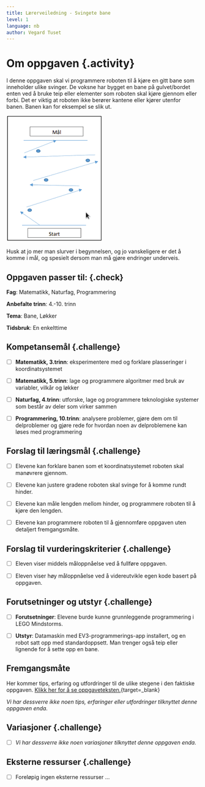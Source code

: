 ```yaml
---
title: Lærerveiledning - Svingete bane
level: 1
language: nb
author: Vegard Tuset
---
```


# Om oppgaven {.activity}

I denne oppgaven skal vi programmere roboten til å kjøre en gitt bane som
inneholder ulike svinger. De voksne har bygget en bane på gulvet/bordet enten
ved å bruke teip eller elementer som roboten skal kjøre gjennom eller forbi. Det
er viktig at roboten ikke berører kantene eller kjører utenfor banen. Banen kan
for eksempel se slik ut.

![Bilde av den svingete banen](lego_mindstorms_svingebane_1.png)

Husk at jo mer man slurver i begynnelsen, og jo vanskeligere er det å komme i
mål, og spesielt dersom man må gjøre endringer underveis.

## Oppgaven passer til: {.check}

 __Fag__: Matematikk, Naturfag, Programmering

__Anbefalte trinn__: 4.-10. trinn

__Tema__: Bane, Løkker

__Tidsbruk__: En enkelttime

## Kompetansemål {.challenge}

- [ ] __Matematikk, 3.trinn__: eksperimentere med og forklare plasseringer i
      koordinatsystemet

- [ ] __Matematikk, 5.trinn__: lage og programmere algoritmer med bruk av
      variabler, vilkår og løkker

- [ ] __Naturfag, 4.trinn__: utforske, lage og programmere teknologiske systemer
      som består av deler som virker sammen

- [ ] __Programmering, 10.trinn__: analysere problemer, gjøre dem om til
      delproblemer og gjøre rede for hvordan noen av delproblemene kan løses med
      programmering

## Forslag til læringsmål {.challenge}

- [ ] Elevene kan forklare banen som et koordinatsystemet roboten skal
      manøvrere gjennom.

- [ ] Elevene kan justere gradene roboten skal svinge for å komme rundt hinder.

- [ ] Elevene kan måle lengden mellom hinder, og programmere roboten til å kjøre
      den lengden.

- [ ] Elevene kan programmere roboten til å gjennomføre oppgaven uten
      detaljert fremgangsmåte.

## Forslag til vurderingskriterier {.challenge}

- [ ] Eleven viser middels måloppnåelse ved å fullføre oppgaven.

- [ ] Eleven viser høy måloppnåelse ved å videreutvikle egen kode basert på
      oppgaven.

## Forutsetninger og utstyr {.challenge}

- [ ] __Forutsetninger__: Elevene burde kunne grunnleggende programmering i LEGO
      Mindstorms.

- [ ] __Utstyr__: Datamaskin med EV3-programmerings-app installert, og en robot
      satt opp med standardoppsett. Man trenger også teip eller lignende for å
      sette opp en bane.

## Fremgangsmåte

Her kommer tips, erfaring og utfordringer til de ulike stegene i den faktiske
oppgaven. [Klikk her for å se
oppgaveteksten.](../genprog_6svingebane/6svingebane_nb.html){target=_blank}

_Vi har dessverre ikke noen tips, erfaringer eller utfordringer tilknyttet denne
oppgaven enda._

## Variasjoner {.challenge}

- [ ]  _Vi har dessverre ikke noen variasjoner tilknyttet denne oppgaven enda._

## Eksterne ressurser {.challenge}

- [ ] Foreløpig ingen eksterne ressurser ...
